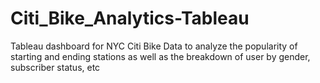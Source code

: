 # Citi_Bike_Analytics-Tableau
Tableau dashboard for NYC Citi Bike Data to analyze the popularity of starting and ending stations as well as the breakdown of user by gender, subscriber status, etc
